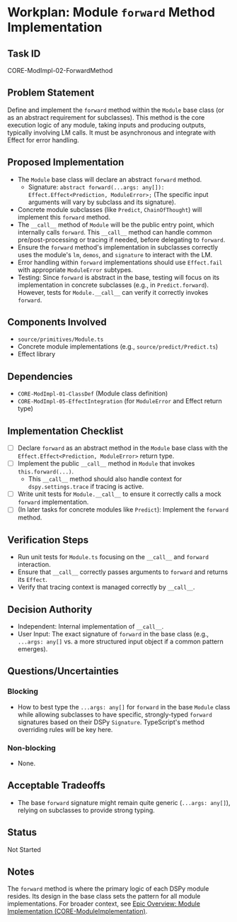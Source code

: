 # Workplan: Module `forward` Method Implementation

## Task ID
CORE-ModImpl-02-ForwardMethod

## Problem Statement
Define and implement the `forward` method within the `Module` base class (or as an abstract requirement for subclasses). This method is the core execution logic of any module, taking inputs and producing outputs, typically involving LM calls. It must be asynchronous and integrate with Effect for error handling.

## Proposed Implementation
- The `Module` base class will declare an abstract `forward` method.
    - Signature: `abstract forward(...args: any[]): Effect.Effect<Prediction, ModuleError>;` (The specific input arguments will vary by subclass and its signature).
- Concrete module subclasses (like `Predict`, `ChainOfThought`) will implement this `forward` method.
- The `__call__` method of `Module` will be the public entry point, which internally calls `forward`. This `__call__` method can handle common pre/post-processing or tracing if needed, before delegating to `forward`.
- Ensure the `forward` method's implementation in subclasses correctly uses the module's `lm`, `demos`, and `signature` to interact with the LM.
- Error handling within `forward` implementations should use `Effect.fail` with appropriate `ModuleError` subtypes.
- Testing: Since `forward` is abstract in the base, testing will focus on its implementation in concrete subclasses (e.g., in `Predict.forward`). However, tests for `Module.__call__` can verify it correctly invokes `forward`.

## Components Involved
- `source/primitives/Module.ts`
- Concrete module implementations (e.g., `source/predict/Predict.ts`)
- Effect library

## Dependencies
- `CORE-ModImpl-01-ClassDef` (Module class definition)
- `CORE-ModImpl-05-EffectIntegration` (for `ModuleError` and Effect return type)

## Implementation Checklist
- [ ] Declare `forward` as an abstract method in the `Module` base class with the `Effect.Effect<Prediction, ModuleError>` return type.
- [ ] Implement the public `__call__` method in `Module` that invokes `this.forward(...)`.
    - This `__call__` method should also handle context for `dspy.settings.trace` if tracing is active.
- [ ] Write unit tests for `Module.__call__` to ensure it correctly calls a mock `forward` implementation.
- [ ] (In later tasks for concrete modules like `Predict`): Implement the `forward` method.

## Verification Steps
- Run unit tests for `Module.ts` focusing on the `__call__` and `forward` interaction.
- Ensure that `__call__` correctly passes arguments to `forward` and returns its `Effect`.
- Verify that tracing context is managed correctly by `__call__`.

## Decision Authority
- Independent: Internal implementation of `__call__`.
- User Input: The exact signature of `forward` in the base class (e.g., `...args: any[]` vs. a more structured input object if a common pattern emerges).

## Questions/Uncertainties
### Blocking
- How to best type the `...args: any[]` for `forward` in the base `Module` class while allowing subclasses to have specific, strongly-typed `forward` signatures based on their DSPy `Signature`. TypeScript's method overriding rules will be key here.

### Non-blocking
- None.

## Acceptable Tradeoffs
- The base `forward` signature might remain quite generic (`...args: any[]`), relying on subclasses to provide strong typing.

## Status
Not Started

## Notes
The `forward` method is where the primary logic of each DSPy module resides. Its design in the base class sets the pattern for all module implementations.
For broader context, see [Epic Overview: Module Implementation (CORE-ModuleImplementation)](../../docs/planning/workplans/CORE-ModuleImplementation.md).
